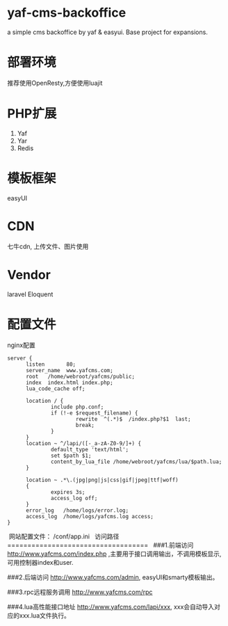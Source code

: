 # yaf-cms-backoffice
a simple cms backoffice by yaf &amp; easyui.  Base project for expansions.

部署环境
===================================
  推荐使用OpenResty,方便使用luajit
  
PHP扩展
===================================
  1. Yaf
  2. Yar
  3. Redis
  
模板框架
===================================
  easyUI
  
 CDN
===================================
  七牛cdn, 上传文件、图片使用
  
Vendor
===================================
  laravel Eloquent
   
配置文件
===================================
  nginx配置
  ```
  server {
        listen       80;
        server_name  www.yafcms.com;
        root   /home/webroot/yafcms/public;
        index  index.html index.php;
        lua_code_cache off;

        location / {
                include php.conf;
                if (!-e $request_filename) {
                        rewrite  ^(.*)$  /index.php?$1  last;
                        break;
                }
        }
        location ~ ^/lapi/([-_a-zA-Z0-9/]+) {
                default_type 'text/html';
                set $path $1;
                content_by_lua_file /home/webroot/yafcms/lua/$path.lua;
        }

        location ~ .*\.(jpg|png|js|css|gif|jpeg|ttf|woff)
        {
                expires 3s;
                access_log off;
        }
        error_log   /home/logs/error.log;
        access_log  /home/logs/yafcms.log access;
}
```
 
  网站配置文件： /conf/app.ini
  
访问路径
===================================   
###1.前端访问 http://www.yafcms.com/index.php ,主要用于接口调用输出，不调用模板显示,可用控制器index和user.
  
###2.后端访问 http://www.yafcms.com/admin,  easyUI和smarty模板输出。
  
###3.rpc远程服务调用 http://www.yafcms.com/rpc
  
###4.lua高性能接口地址 http://www.yafcms.com/lapi/xxx, xxx会自动导入对应的xxx.lua文件执行。
  
  
